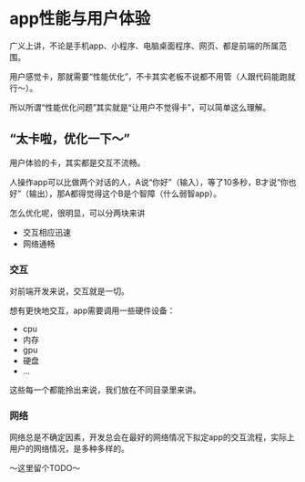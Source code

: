 # app性能与用户体验
广义上讲，不论是手机app、小程序、电脑桌面程序、网页、都是前端的所属范围。

用户感觉卡，那就需要“性能优化”，不卡其实老板不说都不用管（人跟代码能跑就行～）。

所以所谓“性能优化问题”其实就是“让用户不觉得卡”，可以简单这么理解。
## “太卡啦，优化一下～”
用户体验的卡，其实都是交互不流畅。

人操作app可以比做两个对话的人，A说“你好”（输入），等了10多秒，B才说“你也好”（输出），那A都得觉得这个B是个智障（什么弱智app）。

怎么优化呢，很明显，可以分两块来讲
- 交互相应迅速
- 网络通畅
### 交互
对前端开发来说，交互就是一切。

想有更快地交互，app需要调用一些硬件设备：
- cpu
- 内存
- gpu
- 硬盘
- ...

这些每一个都能拎出来说，我们放在不同目录里来讲。
### 网络
网络总是不确定因素，开发总会在最好的网络情况下拟定app的交互流程，实际上用户的网络情况，是多种多样的。

～这里留个TODO～
